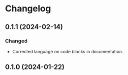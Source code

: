 # Changelog

## 0.1.1 (2024-02-14)

### Changed
- Corrected language on code blocks in documentation.

## 0.1.0 (2024-01-22)